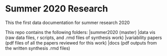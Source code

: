 # Summer 2020 Research 

This the first data documentation for summer research 2020

This repo contains the following folders:
|summer2020 (master)
  |data vis (raw data files, r scripts, and .rmd files of synthesis work)
  |variability papers (pdf files of all the papers reviewed for this work)
  |docs (pdf outputs from the written synthesis .rmd files)